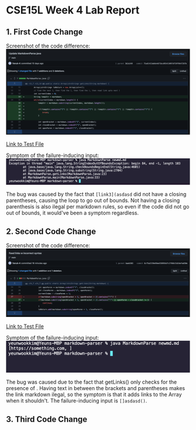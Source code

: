 # CSE15L Week 4 Lab Report

## 1\. First Code Change

Screenshot of the code difference:
![First Screenshot](./codediff1.png)

[Link to Test File](https://github.com/Yanuk-K/markdown-parser/blob/main/newmd.md)

Symptom of the failure-inducing input:
![Symptom](./Symptom1.png)

The bug was caused by the fact that `[link3](asdasd` did not have a closing parentheses, causing the loop to go out of bounds. Not having a closing parenthesis is also ilegal per markdown rules, so even if the code did not go out of bounds, it would've been a symptom regardless.

## 2\. Second Code Change

Screenshot of the code difference:
![Second Screenshot](./codediff2.png)

[Link to Test File](https://github.com/Yanuk-K/markdown-parser/blob/main/newmd.md)

Symptom of the failure-inducing input:
![Symptom](./Symptom2.png)

The bug was caused due to the fact that getLinks() only checks for the presence of [](). Having text in between the brackets and parentheses makes the link markdown ilegal, so the symptom is that it adds links to the Array when it shouldn't. The failure-inducing input is `[]asdasd()`.

## 3\. Third Code Change
